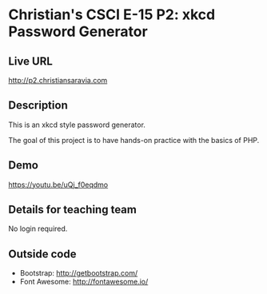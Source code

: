 # Christian's CSCI E-15 P2: xkcd Password Generator

## Live URL
<http://p2.christiansaravia.com>

## Description
This is an xkcd style password generator.

The goal of this project is to have hands-on practice with the basics of PHP.

## Demo
<https://youtu.be/uQj_f0eqdmo>

## Details for teaching team
No login required.

## Outside code
* Bootstrap: http://getbootstrap.com/
* Font Awesome: http://fontawesome.io/
